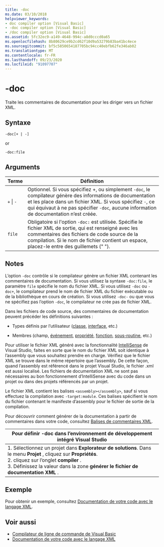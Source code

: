 ```yaml
---
title: -doc
ms.date: 03/10/2018
helpviewer_keywords:
- doc compiler option [Visual Basic]
- -doc compiler option [Visual Basic]
- /doc compiler option [Visual Basic]
ms.assetid: 5fc32ec9-a149-4648-994c-a8d0cccd0a65
ms.openlocfilehash: 8b80629ce9b2cd62f10d9a53279b83ba41bc4ece
ms.sourcegitcommit: bf5c5850654187705bc94cc40ebfb62fe346ab02
ms.translationtype: MT
ms.contentlocale: fr-FR
ms.lasthandoff: 09/23/2020
ms.locfileid: "91097707"
---
```

# <a name="-doc"></a>-doc

Traite les commentaires de documentation pour les diriger vers un fichier XML.  
  
## <a name="syntax"></a>Syntaxe  
  
```console  
-doc[+ | -]  
```

or  

```console
-doc:file  
```  
  
## <a name="arguments"></a>Arguments  
  
|Terme|Définition|  
|---|---|  
|`+` &#124; `-`|Optionnel. Si vous spécifiez +, ou simplement `-doc`, le compilateur génère des informations de documentation et les place dans un fichier XML. Si vous spécifiez `-`, ce qui équivaut à ne pas spécifier `-doc`, aucune information de documentation n’est créée.|  
|`file`|Obligatoire si l'option `-doc:` est utilisée. Spécifie le fichier XML de sortie, qui est renseigné avec les commentaires des fichiers de code source de la compilation. Si le nom de fichier contient un espace, placez-le entre des guillemets (" ").|  
  
## <a name="remarks"></a>Notes  

 L’option `-doc` contrôle si le compilateur génère un fichier XML contenant les commentaires de documentation. Si vous utilisez la syntaxe `-doc:file`, le paramètre `file` spécifie le nom du fichier XML. Si vous utilisez `-doc` ou `-doc+`, le compilateur prend le nom de fichier XML du fichier exécutable ou de la bibliothèque en cours de création. Si vous utilisez `-doc-` ou que vous ne spécifiez pas l’option `-doc`, le compilateur ne crée pas de fichier XML.  
  
 Dans les fichiers de code source, des commentaires de documentation peuvent précéder les définitions suivantes :  
  
- Types définis par l’utilisateur ([classe](../../language-reference/statements/class-statement.md), [interface](../../language-reference/statements/interface-statement.md), etc.)  
  
- Membres (champ, [événement](../../language-reference/statements/event-statement.md), [propriété](../../language-reference/statements/property-statement.md), [fonction](../../language-reference/statements/function-statement.md), [sous-routine](../../language-reference/statements/sub-statement.md), etc.)  
  
 Pour utiliser le fichier XML généré avec la fonctionnalité [IntelliSense](/visualstudio/ide/using-intellisense) de Visual Studio, faites en sorte que le nom du fichier XML soit identique à l’assembly que vous souhaitez prendre en charge. Vérifiez que le fichier XML se trouve dans le même répertoire que l’assembly. De cette façon, quand l’assembly est référencé dans le projet Visual Studio, le fichier .xml est aussi localisé. Les fichiers de documentation XML ne sont pas nécessaires au bon fonctionnement d’IntelliSense avec du code dans un projet ou dans des projets référencés par un projet.  
  
 Le fichier XML contient les balises `<assembly></assembly>`, sauf si vous effectuez la compilation avec `-target:module`. Ces balises spécifient le nom du fichier contenant le manifeste d’assembly pour le fichier de sortie de la compilation.  
  
 Pour découvrir comment générer de la documentation à partir de commentaires dans votre code, consultez [Balises de commentaires XML](../../language-reference/xmldoc/index.md).  
  
|Pour définir -doc dans l’environnement de développement intégré Visual Studio|  
|---|  
|1. Sélectionnez un projet dans **Explorateur de solutions**. Dans le menu **Projet** , cliquez sur **Propriétés**. <br />2. cliquez sur l’onglet **compiler** .<br />3. Définissez la valeur dans la zone **générer le fichier de documentation XML** .|  
  
## <a name="example"></a>Exemple  

 Pour obtenir un exemple, consultez [Documentation de votre code avec le langage XML](../../programming-guide/program-structure/documenting-your-code-with-xml.md).  
  
## <a name="see-also"></a>Voir aussi

- [Compilateur de ligne de commande de Visual Basic](index.md)
- [Documentation de votre code avec le langage XML](../../programming-guide/program-structure/documenting-your-code-with-xml.md)
